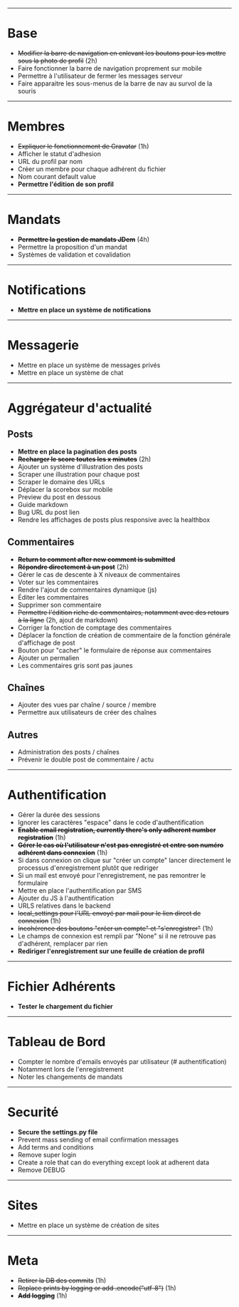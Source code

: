 ***
Base
====

* ~~Modifier la barre de navigation en enlevant les boutons pour les mettre sous la photo de profil~~ (2h)
* Faire fonctionner la barre de navigation proprement sur mobile
* Permettre à l'utilisateur de fermer les messages serveur
* Faire apparaitre les sous-menus de la barre de nav au survol de la souris

***
Membres
=======


* ~~Expliquer le fonctionnement de Gravatar~~ (1h)
* Afficher le statut d'adhesion
* URL du profil par nom
* Créer un membre pour chaque adhérent du fichier
* Nom courant default value
* **Permettre l'édition de son profil**

***
Mandats
=================

* ~~**Permettre la gestion de mandats JDem**~~ (4h)
* Permettre la proposition d'un mandat
* Systèmes de validation et covalidation


***
Notifications
========

* **Mettre en place un système de notifications**



***
Messagerie
=================

* Mettre en place un système de messages privés
* Mettre en place un système de chat



***
Aggrégateur d'actualité
=======================

Posts
-----
* **Mettre en place la pagination des posts**
* ~~**Recharger le score toutes les x minutes**~~ (2h)
* Ajouter un système d'illustration des posts
* Scraper une illustration pour chaque post
* Scraper le domaine des URLs
* Déplacer la scorebox sur mobile
* Preview du post en dessous
* Guide markdown
* Bug URL du post lien
* Rendre les affichages de posts plus responsive avec la healthbox

Commentaires
--------
* ~~**Return to comment after new comment is submitted**~~
* ~~**Répondre directement à un post**~~ (2h) 
* Gérer le cas de descente à X niveaux de commentaires
* Voter sur les commentaires
* Rendre l'ajout de commentaires dynamique (js)
* Éditer les commentaires
* Supprimer son commentaire
* ~~Permettre l'édition riche de commentaires, notamment avec des retours à la ligne~~ (2h, ajout de markdown)
* Corriger la fonction de comptage des commentaires
* Déplacer la fonction de création de commentaire de la fonction générale d'affichage de post
* Bouton pour "cacher" le formulaire de réponse aux commentaires
* Ajouter un permalien
* Les commentaires gris sont pas jaunes


Chaînes
-------
* Ajouter des vues par chaîne / source / membre
* Permettre aux utilisateurs de créer des chaînes

Autres
------
* Administration des posts / chaînes
* Prévenir le double post de commentaire / actu



***
Authentification
==============

* Gérer la durée des sessions
* Ignorer les caractères "espace" dans le code d'authentification
* ~~**Enable email registration, currently there's only adherent number registration**~~ (1h)
* ~~**Gérer le cas où l'utilisateur n'est pas enregistré et entre son numéro adhérent dans connexion**~~ (1h)
* Si dans connexion on clique sur "créer un compte" lancer directement le processus d'enregistrement plutôt que rediriger
* Si un mail est envoyé pour l'enregistrement, ne pas remontrer le formulaire
* Mettre en place l'authentification par SMS
* Ajouter du JS à l'authentification
* URLS relatives dans le backend
* ~~local_settings pour l'URL envoyé par mail pour le lien direct de connexion~~ (1h)
* ~~Incohérence des boutons "créer un compte" et "s'enregistrer"~~ (1h)
* Le champs de connexion est rempli par "None" si il ne retrouve pas d'adhérent, remplacer par rien
* **Rediriger l'enregistrement sur une feuille de création de profil**



***
Fichier Adhérents
=================

* **Tester le chargement du fichier**



***
Tableau de Bord
===============

* Compter le nombre d'emails envoyés par utilisateur (# authentification)
* Notamment lors de l'enregistrement
* Noter les changements de mandats


***
Securité
========

* **Secure the settings.py file**
* Prevent mass sending of email confirmation messages
* Add terms and conditions
* Remove super login
* Create a role that can do everything except look at adherent data
* Remove DEBUG



***
Sites
=====

* Mettre en place un système de création de sites



***
Meta
====

* ~~Retirer la DB des commits~~ (1h)
* ~~Replace prints by logging or add .encode("utf-8")~~ (1h)
* ~~**Add logging**~~ (1h)